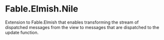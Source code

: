 # Fable.Elmish.Nile
Extension to Fable.Elmish that enables transforming the stream of dispatched messages from the view to messages that are dispatched to the update function.
